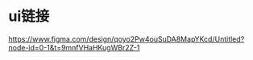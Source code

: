 # ui链接
https://www.figma.com/design/qoyo2Pw4ouSuDA8MapYKcd/Untitled?node-id=0-1&t=9mnfVHaHKugWBr2Z-1